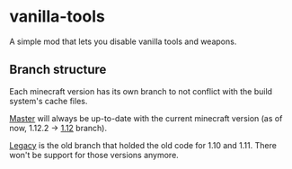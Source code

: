 # vanilla-tools
A simple mod that lets you disable vanilla tools and weapons.

## Branch structure
Each minecraft version has its own branch to not conflict with the build system's cache files.

[Master](https://github.com/SirWindfield/vanilla-tools/tree/master) will always be up-to-date with the current minecraft version (as of now, 1.12.2 -> [1.12](https://github.com/SirWindfield/vanilla-tools/tree/1.12) branch).

[Legacy](https://github.com/SirWindfield/vanilla-tools/tree/legacy) is the old branch that holded the old code for 1.10 and 1.11. There won't be support for those versions anymore.
